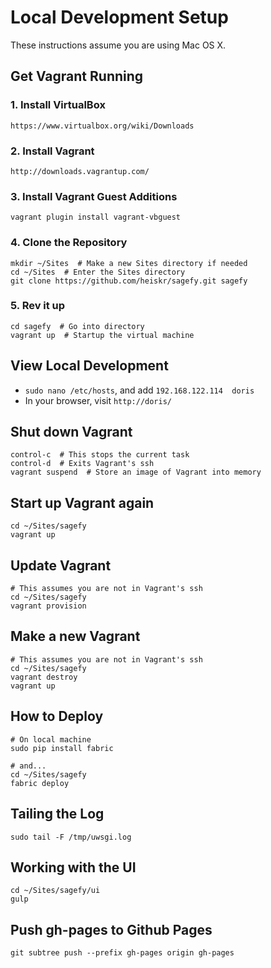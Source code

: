 Local Development Setup
=======================

These instructions assume you are using Mac OS X.

Get Vagrant Running
-------------------

### 1. Install VirtualBox

    https://www.virtualbox.org/wiki/Downloads

### 2. Install Vagrant

    http://downloads.vagrantup.com/

### 3. Install Vagrant Guest Additions

    vagrant plugin install vagrant-vbguest

### 4. Clone the Repository

    mkdir ~/Sites  # Make a new Sites directory if needed
    cd ~/Sites  # Enter the Sites directory
    git clone https://github.com/heiskr/sagefy.git sagefy

### 5. Rev it up

    cd sagefy  # Go into directory
    vagrant up  # Startup the virtual machine

View Local Development
----------------------

- `sudo nano /etc/hosts`, and add `192.168.122.114  doris`
- In your browser, visit `http://doris/`

Shut down Vagrant
-----------------

    control-c  # This stops the current task
    control-d  # Exits Vagrant's ssh
    vagrant suspend  # Store an image of Vagrant into memory

Start up Vagrant again
----------------------

    cd ~/Sites/sagefy
    vagrant up

Update Vagrant
--------------

    # This assumes you are not in Vagrant's ssh
    cd ~/Sites/sagefy
    vagrant provision

Make a new Vagrant
------------------

    # This assumes you are not in Vagrant's ssh
    cd ~/Sites/sagefy
    vagrant destroy
    vagrant up

How to Deploy
-------------

    # On local machine
    sudo pip install fabric

    # and...
    cd ~/Sites/sagefy
    fabric deploy

Tailing the Log
---------------

    sudo tail -F /tmp/uwsgi.log

Working with the UI
-------------------

    cd ~/Sites/sagefy/ui
    gulp

Push gh-pages to Github Pages
-----------------------------

    git subtree push --prefix gh-pages origin gh-pages
